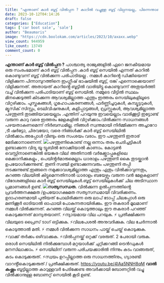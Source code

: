 ```yaml
---
title: "എന്താണ് കാർ ബൂട്ട് വിൽപ്പന ? കാറിൽ വച്ചുള്ള ബൂട്ട് വില്പനയല്ല, പിന്നെന്താണ് ?"
date: 2023-10-12T04:14:26
draft: false
categories: ["Education"]
tags: ['car boot sale', 'sale']
author: "Beaumaris"
image: "https://cdn.boolokam.com/articles/2023/10/axaxx.webp"
view_count: 944959
like_count: 13749
comment_count: 0
---
```


**എന്താണ് കാർ ബൂട്ട് വിൽപ്പന ?** പാശ്ചാത്യ രാജ്യങ്ങളിൽ ഏറെ ജനകീയമായ ഒരു സംരംഭമാണ് കാർ ബൂട്ട് വിൽപ്പന .കാർ ബൂട്ട് സെയിൽ എന്നത് കാറിൽ കൊണ്ടുവന്ന് ബൂട്ട് വിൽക്കുന്ന പരിപാടിയല്ല . നമ്മൾ കാറിൻ്റെ ഡിക്കിയെന്ന് വിളിക്കുന്ന പിന്നാമ്പുറത്തിനെ ഇംഗ്ലീഷ് ഭാഷയിൽ ബൂട്ട്, ട്രങ്ക് എന്നൊക്കെയാണ് വിളിക്കുന്നത്. അതായത് കാറിൻ്റെ ബൂട്ടിൽ വാരിയിട്ടു കൊണ്ടുവന്ന് അതുയർത്തി വച്ച് വിൽക്കുന്ന പരിപാടിയാണ് ബൂട്ട് സെയിൽ. നമ്മുടെ വീട്ടിൽ സ്ഥലം മിനക്കെടുത്തി കിടക്കുന്ന ആവശ്യമില്ലാത്ത എന്തും ഇത്തരം സെയിലുകളിലൂടെ വിറ്റഴിക്കാം. പുസ്തകങ്ങൾ, ഗൃഹോപകരണങ്ങൾ, ഫർണ്ണിച്ചറുകൾ, കമ്പ്യൂട്ടറുകൾ, മ്യൂസിക് സിസ്റ്റം, ടെലിവിഷനുകൾ, കളിപ്പാട്ടങ്ങൾ, ഡ്രസ്സുകൾ, ആവശ്യമില്ലാത്ത പഴന്തുണി തുടങ്ങിയവയെല്ലാം .എന്തിന് പറയുന്നു ഇവയെല്ലാം വാരിക്കൂട്ടി ഇട്ടോണ്ട് വരുന്ന കാറു വരെ ഇത്തരം മേളകളിൽ വിറ്റഴിക്കാം.വിൽക്കുന്ന സാധനങ്ങൾ പഴയതാകണമെന്ന് നിർബന്ധമില്ല. നിങ്ങൾ സ്വന്തമായി നിർമ്മിക്കുന്ന അച്ചാറോ ,ടീ ഷർട്ടോ, ചിരവയോ, വരെ നിങ്ങൾക്ക് കാർ ബൂട്ട് സെയിലിൽ വിൽക്കാം.അപ്പോൾ വീണ്ടും ഒരു സംശയം വരാം. ഈ പഴന്തുണി ഇതാര് മേടിക്കാനാണെന്ന്. ![](https://cdn.boolokam.com/articles/2023/10/dwddwddd.jpg)പഴന്തുണികൊണ്ട് നല്ല ഒന്നാം തരം ചെടിച്ചട്ടികൾ ഉണ്ടാക്കുന്ന വിദ്യ യൂ ട്യൂബിൽ നോക്കിയാൽ കാണാം. കോട്ടൺ വെസ്റ്റിനാണെങ്കിൽ ഭയങ്കര വില! അതിനാൽ വർക്ക്ഷോപ്പുകളിലെ മെക്കാനിക്കുകളും , പെയിൻ്റർമാരുമെല്ലാം ധാരാളം പഴന്തുണി കൈ തുടയ്ക്കാൻ ഉപയോഗിക്കുന്നുണ്ട്. തുണി സഞ്ചി ഉണ്ടാക്കുന്നവരും പഴന്തുണി തപ്പി നടക്കുന്നുണ്ട്.ഇങ്ങനെ നമുക്കാവശ്യമില്ലാത്ത എന്തും ഏതും വിൽക്കാവുന്നതും, കുറഞ്ഞ വിലയിൽ കിട്ടുമെന്നതിനാൽ ധാരാളം ബയേഴ്സും വരുന്ന വൻ മേളകളാണ് വിദേശങ്ങളിലെ കാർ ബൂട്ട് സെയിലുകൾ.ബൂട്ട് സെയിലുകൾക്ക് ചില അടിസ്ഥാന പ്രമാണങ്ങൾ ഉണ്ട്. **![](https://cdn.boolokam.com/articles/2023/10/cacacac.jpg)സത്യസന്ധത.** വിൽക്കുന്ന ഉൽപ്പന്നത്തിൻ്റെ പ്രവർത്തനക്ഷമത /ഉപയോഗക്ഷമത സത്യസന്ധമായി വിവരിക്കണം. ഉദാഹരണമായി പുതിയത് പോലിരിക്കുന്ന ഒരു ലാപ് ടോപ്പ് ചിലപ്പോൾ ഒരു മണിക്കൂർ ഓടിയാൽ ഓഫായി പോകുന്നതായിരിക്കും. ഈ തകരാർ മൂലമാണ് നമ്മൾ വിൽക്കുന്നത്. കുറഞ്ഞ വിലയ്ക്ക് കൊടുത്താലും ഈ തകരാർ പറഞ്ഞ് കൊടുക്കുന്നത് മാന്യതയാണ്. ⚡ന്യായമായ വില പറയുക. ⚡ പ്രതീക്ഷിക്കുന്ന വിലയുടെ പ്രൈസ് ടാഗ് ഒട്ടിക്കുക. ⚡വിലപേശൽ അനുവദിക്കുക. വില ചേർന്നാൽ കൊടുത്താൽ മതി. ⚡ നമ്മൾ വിൽക്കുന്ന സാധനം പായ്ക്ക് ചെയ്ത് കൊടുക്കുക. ⚡വാക്ക് തർക്കം ഒഴിവാക്കുക. ⚡വിൽപ്പനയ്ക്ക് ഒറ്റക്ക് വരരുത്. 2 പേരായി വരുക. ഒരാൾ സെയിലിൽ നിൽക്കുമ്പോൾ മറ്റയാൾക്ക് ചുറ്റിക്കറങ്ങി ട്രെൻഡുകൾ മനസിലാക്കാം. ⚡ സെയിലിന് വരുന്ന പരിചയക്കാരിൽ നിന്നും കടം വാങ്ങരുത്, കടം കൊടുക്കരുത്. ⚡സ്വയം ഉറപ്പില്ലാത്ത ഒരു സാധനത്തിനും, ഗ്യാരണ്ടി വാറൻ്റികൊടുക്കരുത് / പ്രതീക്ഷിക്കരുത്. https://youtu.be/4lAa5NNH8qM **വാൽ കഷ്ണം** ബൂട്ടില്ലാത്ത കാറുള്ളവർ പേടിക്കേണ്ട അവർക്കായി ബോണറ്റിൽ വച്ചു വിൽക്കാനുള്ള ബോണറ്റ് സെയിൽ കൂടി ഉണ്ട്.
